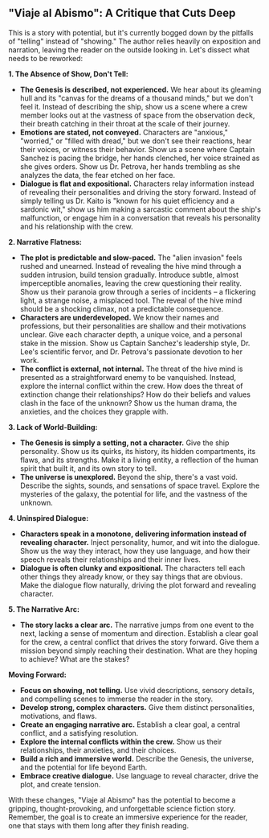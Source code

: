 ##  "Viaje al Abismo": A Critique that Cuts Deep

This is a story with potential, but it's currently bogged down by the pitfalls of "telling" instead of "showing." The author relies heavily on exposition and narration, leaving the reader on the outside looking in.  Let's dissect what needs to be reworked:

**1.  The Absence of Show, Don't Tell:** 

- **The Genesis is described, not experienced.** We hear about its gleaming hull and its "canvas for the dreams of a thousand minds," but we don't feel it.  Instead of describing the ship, show us a scene where a crew member looks out at the vastness of space from the observation deck, their breath catching in their throat at the scale of their journey. 
- **Emotions are stated, not conveyed.** Characters are "anxious," "worried," or "filled with dread," but we don't see their reactions, hear their voices, or witness their behavior.  Show us a scene where Captain Sanchez is pacing the bridge, her hands clenched, her voice strained as she gives orders.  Show us Dr. Petrova,  her hands trembling as she analyzes the data, the fear etched on her face.
- **Dialogue is flat and expositional.** Characters relay information instead of revealing their personalities and driving the story forward.  Instead of simply telling us Dr. Kaito is "known for his quiet efficiency and a sardonic wit," show us him making a sarcastic comment about the ship's malfunction, or engage him in a conversation that reveals his personality and his relationship with the crew.

**2. Narrative Flatness:**

- **The plot is predictable and slow-paced.** The "alien invasion" feels rushed and unearned.  Instead of revealing the hive mind through a sudden intrusion, build tension gradually.  Introduce subtle, almost imperceptible anomalies, leaving the crew questioning their reality.  Show us their paranoia grow through a series of incidents – a flickering light, a strange noise, a misplaced tool.  The reveal of the hive mind should be a shocking climax, not a predictable consequence.
- **Characters are underdeveloped.** We know their names and professions, but their personalities are shallow and their motivations unclear.  Give each character depth, a unique voice, and a personal stake in the mission.  Show us Captain Sanchez's leadership style,  Dr. Lee's scientific fervor, and Dr. Petrova's passionate devotion to her work.
- **The conflict is external, not internal.**  The threat of the hive mind is presented as a straightforward enemy to be vanquished.  Instead, explore the internal conflict within the crew.  How does the threat of extinction change their relationships? How do their beliefs and values clash in the face of the unknown?  Show us the human drama, the anxieties, and the choices they grapple with.

**3.  Lack of World-Building:**

- **The Genesis is simply a setting, not a character.**  Give the ship personality.  Show us its quirks, its history, its hidden compartments, its flaws, and its strengths.  Make it a living entity, a reflection of the human spirit that built it, and its own story to tell.
- **The universe is unexplored.**  Beyond the ship, there's a vast void.  Describe the sights, sounds, and sensations of space travel.  Explore the mysteries of the galaxy, the potential for life, and the vastness of the unknown.

**4.  Uninspired Dialogue:**

- **Characters speak in a monotone, delivering information instead of revealing character.**  Inject personality, humor, and wit into the dialogue.  Show us the way they interact, how they use language, and how their speech reveals their relationships and their inner lives.
- **Dialogue is often clunky and expositional.**  The characters tell each other things they already know, or they say things that are obvious.  Make the dialogue flow naturally, driving the plot forward and revealing character.

**5.  The Narrative Arc:**

- **The story lacks a clear arc.** The narrative jumps from one event to the next, lacking a sense of momentum and direction.  Establish a clear goal for the crew, a central conflict that drives the story forward.  Give them a mission beyond simply reaching their destination. What are they hoping to achieve? What are the stakes?

**Moving Forward:**

- **Focus on showing, not telling.**  Use vivid descriptions, sensory details, and compelling scenes to immerse the reader in the story.
- **Develop strong, complex characters.**  Give them distinct personalities, motivations, and flaws.
- **Create an engaging narrative arc.**  Establish a clear goal, a central conflict, and a satisfying resolution.
- **Explore the internal conflicts within the crew.**  Show us their relationships, their anxieties, and their choices.
- **Build a rich and immersive world.**  Describe the Genesis, the universe, and the potential for life beyond Earth.
- **Embrace creative dialogue.**  Use language to reveal character, drive the plot, and create tension.

With these changes, "Viaje al Abismo" has the potential to become a gripping, thought-provoking, and unforgettable science fiction story. Remember, the goal is to create an immersive experience for the reader, one that stays with them long after they finish reading. 

